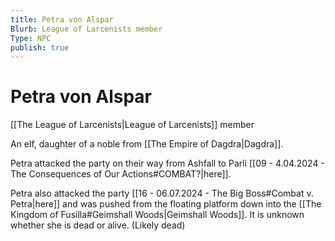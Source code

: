 ```yaml
---
title: Petra von Alspar
Blurb: League of Larcenists member
Type: NPC
publish: true
---
```

# Petra von Alspar
[[The League of Larcenists|League of Larcenists]] member

An elf, daughter of a noble from [[The Empire of Dagdra|Dagdra]]. 

Petra attacked the party on their way from Ashfall to Parli [[09 - 4.04.2024 - The Consequences of Our Actions#COMBAT?|here]]. 

Petra also attacked the party [[16 - 06.07.2024 - The Big Boss#Combat v. Petra|here]] and was pushed from the floating platform down into the [[The Kingdom of Fusilla#Geimshall Woods|Geimshall Woods]]. It is unknown whether she is dead or alive. (Likely dead)